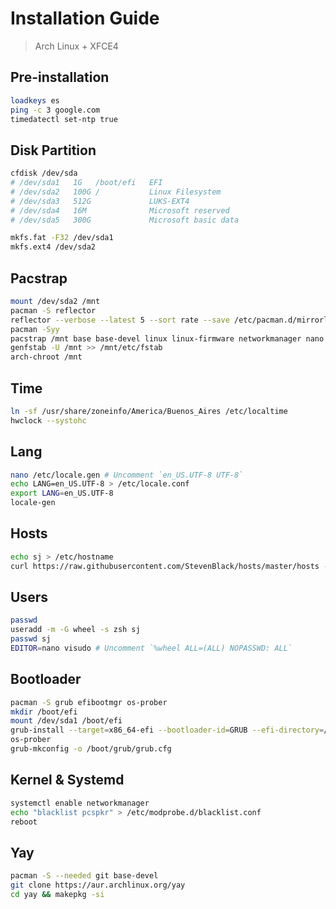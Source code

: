 # Installation Guide
> Arch Linux + XFCE4

## Pre-installation
```sh
loadkeys es
ping -c 3 google.com
timedatectl set-ntp true
```

## Disk Partition

```sh
cfdisk /dev/sda
# /dev/sda1   1G   /boot/efi   EFI
# /dev/sda2   100G /           Linux Filesystem
# /dev/sda3   512G             LUKS-EXT4
# /dev/sda4   16M              Microsoft reserved
# /dev/sda5   300G             Microsoft basic data

mkfs.fat -F32 /dev/sda1
mkfs.ext4 /dev/sda2
```

## Pacstrap
```sh
mount /dev/sda2 /mnt
pacman -S reflector
reflector --verbose --latest 5 --sort rate --save /etc/pacman.d/mirrorlist
pacman -Syy
pacstrap /mnt base base-devel linux linux-firmware networkmanager nano man-db zsh
genfstab -U /mnt >> /mnt/etc/fstab
arch-chroot /mnt
```

## Time
```sh
ln -sf /usr/share/zoneinfo/America/Buenos_Aires /etc/localtime
hwclock --systohc
```

## Lang
```sh
nano /etc/locale.gen # Uncomment `en_US.UTF-8 UTF-8`
echo LANG=en_US.UTF-8 > /etc/locale.conf
export LANG=en_US.UTF-8
locale-gen
```

## Hosts
```sh
echo sj > /etc/hostname
curl https://raw.githubusercontent.com/StevenBlack/hosts/master/hosts -o /etc/hosts
```

## Users
```sh
passwd
useradd -m -G wheel -s zsh sj
passwd sj
EDITOR=nano visudo # Uncomment `%wheel ALL=(ALL) NOPASSWD: ALL`
```

## Bootloader
```sh
pacman -S grub efibootmgr os-prober
mkdir /boot/efi
mount /dev/sda1 /boot/efi
grub-install --target=x86_64-efi --bootloader-id=GRUB --efi-directory=/boot/efi
os-prober
grub-mkconfig -o /boot/grub/grub.cfg
```

## Kernel & Systemd
```sh
systemctl enable networkmanager
echo "blacklist pcspkr" > /etc/modprobe.d/blacklist.conf
reboot
```

## Yay
```sh
pacman -S --needed git base-devel
git clone https://aur.archlinux.org/yay
cd yay && makepkg -si
```
